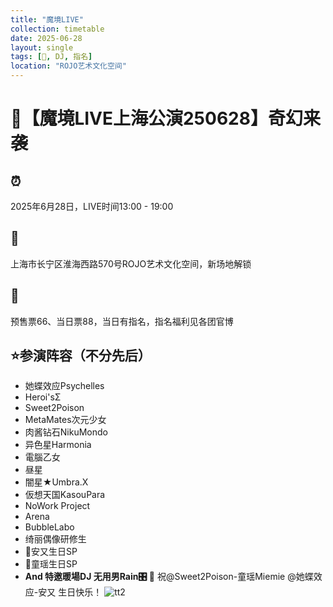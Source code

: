 ```yaml
---
title: "魔境LIVE"
collection: timetable
date: 2025-06-28
layout: single
tags: [🎂, DJ, 指名]
location: "ROJO艺术文化空间"
---
```


# 🔮【魔境LIVE上海公演250628】奇幻来袭
## ⏰ 
2025年6月28日，LIVE时间13:00 - 19:00
## 📍 
上海市长宁区淮海西路570号ROJO艺术文化空间，新场地解锁
## 🎫 
预售票66、当日票88，当日有指名，指名福利见各团官博
## ⭐参演阵容（不分先后）
- 她蝶效应Psychelles
- Heroi'sΣ
- Sweet2Poison
- MetaMates次元少女
- 肉酱钻石NikuMondo
- 异色星Harmonia
- 電腦乙女
- 昼星
- 闇星★Umbra.X
- 仮想天国KasouPara
- NoWork Project
- Arena
- BubbleLabo
- 绮丽偶像研修生
- 🎂安又生日SP
- 🎂童瑶生日SP
- **And 特邀暖場DJ  无用男Rain🎛 📀**
祝@Sweet2Poison-童瑶Miemie @她蝶效应-安又 生日快乐！
![tt2](/timetable/2025/06/28/7.jpg)  
